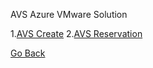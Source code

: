 AVS Azure VMware Solution 

1.[AVS Create](avs_create/README.md)
2.[AVS Reservation](avs_reservation/README.md)

[Go Back](../README.md)

